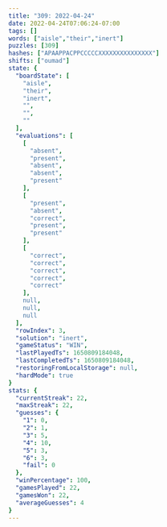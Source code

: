 ```yaml
---
title: "309: 2022-04-24"
date: 2022-04-24T07:06:24-07:00
tags: []
words: ["aisle","their","inert"]
puzzles: [309]
hashes: ["APAAPPACPPCCCCCXXXXXXXXXXXXXXX"]
shifts: ["oumad"]
state: {
  "boardState": [
    "aisle",
    "their",
    "inert",
    "",
    "",
    ""
  ],
  "evaluations": [
    [
      "absent",
      "present",
      "absent",
      "absent",
      "present"
    ],
    [
      "present",
      "absent",
      "correct",
      "present",
      "present"
    ],
    [
      "correct",
      "correct",
      "correct",
      "correct",
      "correct"
    ],
    null,
    null,
    null
  ],
  "rowIndex": 3,
  "solution": "inert",
  "gameStatus": "WIN",
  "lastPlayedTs": 1650809184048,
  "lastCompletedTs": 1650809184048,
  "restoringFromLocalStorage": null,
  "hardMode": true
}
stats: {
  "currentStreak": 22,
  "maxStreak": 22,
  "guesses": {
    "1": 0,
    "2": 1,
    "3": 5,
    "4": 10,
    "5": 3,
    "6": 3,
    "fail": 0
  },
  "winPercentage": 100,
  "gamesPlayed": 22,
  "gamesWon": 22,
  "averageGuesses": 4
}
---
```


<!-- more -->

